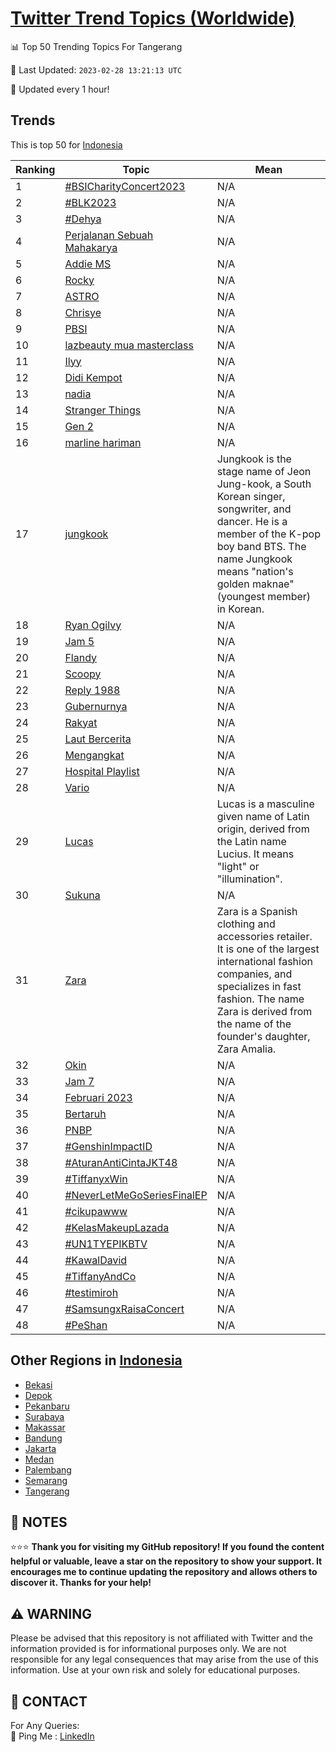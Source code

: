 [Twitter Trend Topics (Worldwide)](https://github.com/ErcinDedeoglu/Twitter-Trend-Topics)
==========


📊 Top 50 Trending Topics For Tangerang

📆 Last Updated: `2023-02-28 13:21:13 UTC`

🔧 Updated every 1 hour!


## Trends

This is top 50 for [Indonesia](</Indonesia>)

| Ranking | Topic | Mean |
| ------- | ------------ | ------------ |
| 1 | [#BSICharityConcert2023](http://twitter.com/search?q=%23BSICharityConcert2023) | N/A |
| 2 | [#BLK2023](http://twitter.com/search?q=%23BLK2023) | N/A |
| 3 | [#Dehya](http://twitter.com/search?q=%23Dehya) | N/A |
| 4 | [Perjalanan Sebuah Mahakarya](http://twitter.com/search?q=Perjalanan+Sebuah+Mahakarya) | N/A |
| 5 | [Addie MS](http://twitter.com/search?q=Addie+MS) | N/A |
| 6 | [Rocky](http://twitter.com/search?q=Rocky) | N/A |
| 7 | [ASTRO](http://twitter.com/search?q=ASTRO) | N/A |
| 8 | [Chrisye](http://twitter.com/search?q=Chrisye) | N/A |
| 9 | [PBSI](http://twitter.com/search?q=PBSI) | N/A |
| 10 | [lazbeauty mua masterclass](http://twitter.com/search?q=lazbeauty+mua+masterclass) | N/A |
| 11 | [Ilyy](http://twitter.com/search?q=Ilyy) | N/A |
| 12 | [Didi Kempot](http://twitter.com/search?q=Didi+Kempot) | N/A |
| 13 | [nadia](http://twitter.com/search?q=nadia) | N/A |
| 14 | [Stranger Things](http://twitter.com/search?q=Stranger+Things) | N/A |
| 15 | [Gen 2](http://twitter.com/search?q=Gen+2) | N/A |
| 16 | [marline hariman](http://twitter.com/search?q=marline+hariman) | N/A |
| 17 | [jungkook](http://twitter.com/search?q=jungkook) | Jungkook is the stage name of Jeon Jung-kook, a South Korean singer, songwriter, and dancer. He is a member of the K-pop boy band BTS. The name Jungkook means "nation's golden maknae" (youngest member) in Korean. |
| 18 | [Ryan Ogilvy](http://twitter.com/search?q=Ryan+Ogilvy) | N/A |
| 19 | [Jam 5](http://twitter.com/search?q=Jam+5) | N/A |
| 20 | [Flandy](http://twitter.com/search?q=Flandy) | N/A |
| 21 | [Scoopy](http://twitter.com/search?q=Scoopy) | N/A |
| 22 | [Reply 1988](http://twitter.com/search?q=Reply+1988) | N/A |
| 23 | [Gubernurnya](http://twitter.com/search?q=Gubernurnya) | N/A |
| 24 | [Rakyat](http://twitter.com/search?q=Rakyat) | N/A |
| 25 | [Laut Bercerita](http://twitter.com/search?q=Laut+Bercerita) | N/A |
| 26 | [Mengangkat](http://twitter.com/search?q=Mengangkat) | N/A |
| 27 | [Hospital Playlist](http://twitter.com/search?q=Hospital+Playlist) | N/A |
| 28 | [Vario](http://twitter.com/search?q=Vario) | N/A |
| 29 | [Lucas](http://twitter.com/search?q=Lucas) | Lucas is a masculine given name of Latin origin, derived from the Latin name Lucius. It means "light" or "illumination". |
| 30 | [Sukuna](http://twitter.com/search?q=Sukuna) | N/A |
| 31 | [Zara](http://twitter.com/search?q=Zara) | Zara is a Spanish clothing and accessories retailer. It is one of the largest international fashion companies, and specializes in fast fashion. The name Zara is derived from the name of the founder's daughter, Zara Amalia. |
| 32 | [Okin](http://twitter.com/search?q=Okin) | N/A |
| 33 | [Jam 7](http://twitter.com/search?q=Jam+7) | N/A |
| 34 | [Februari 2023](http://twitter.com/search?q=Februari+2023) | N/A |
| 35 | [Bertaruh](http://twitter.com/search?q=Bertaruh) | N/A |
| 36 | [PNBP](http://twitter.com/search?q=PNBP) | N/A |
| 37 | [#GenshinImpactID](http://twitter.com/search?q=%23GenshinImpactID) | N/A |
| 38 | [#AturanAntiCintaJKT48](http://twitter.com/search?q=%23AturanAntiCintaJKT48) | N/A |
| 39 | [#TiffanyxWin](http://twitter.com/search?q=%23TiffanyxWin) | N/A |
| 40 | [#NeverLetMeGoSeriesFinalEP](http://twitter.com/search?q=%23NeverLetMeGoSeriesFinalEP) | N/A |
| 41 | [#cikupawww](http://twitter.com/search?q=%23cikupawww) | N/A |
| 42 | [#KelasMakeupLazada](http://twitter.com/search?q=%23KelasMakeupLazada) | N/A |
| 43 | [#UN1TYEPIKBTV](http://twitter.com/search?q=%23UN1TYEPIKBTV) | N/A |
| 44 | [#KawalDavid](http://twitter.com/search?q=%23KawalDavid) | N/A |
| 45 | [#TiffanyAndCo](http://twitter.com/search?q=%23TiffanyAndCo) | N/A |
| 46 | [#testimiroh](http://twitter.com/search?q=%23testimiroh) | N/A |
| 47 | [#SamsungxRaisaConcert](http://twitter.com/search?q=%23SamsungxRaisaConcert) | N/A |
| 48 | [#PeShan](http://twitter.com/search?q=%23PeShan) | N/A |



## Other Regions in [Indonesia](</Indonesia>)

* [Bekasi](</Indonesia/Bekasi.md>)
* [Depok](</Indonesia/Depok.md>)
* [Pekanbaru](</Indonesia/Pekanbaru.md>)
* [Surabaya](</Indonesia/Surabaya.md>)
* [Makassar](</Indonesia/Makassar.md>)
* [Bandung](</Indonesia/Bandung.md>)
* [Jakarta](</Indonesia/Jakarta.md>)
* [Medan](</Indonesia/Medan.md>)
* [Palembang](</Indonesia/Palembang.md>)
* [Semarang](</Indonesia/Semarang.md>)
* [Tangerang](</Indonesia/Tangerang.md>)



## 📝 NOTES

⭐⭐⭐ **Thank you for visiting my GitHub repository! If you found the content helpful or valuable, leave a star on the repository to show your support. It encourages me to continue updating the repository and allows others to discover it. Thanks for your help!**


## ⚠️ WARNING

Please be advised that this repository is not affiliated with Twitter and the information provided is for informational purposes only. We are not responsible for any legal consequences that may arise from the use of this information. Use at your own risk and solely for educational purposes.


## 📨 CONTACT

 For Any Queries:  
            🏓 Ping Me : [LinkedIn](https://www.linkedin.com/in/ercindedeoglu/)
